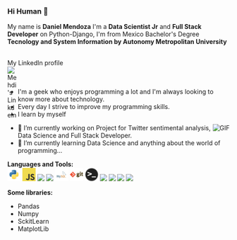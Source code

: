 

### Hi Human  👋
My name is **Daniel Mendoza** I'm a **Data Scientist Jr** and **Full Stack Developer** on Python-Django, I'm from Mexico Bachelor's Degree **Tecnology and System Information by Autonomy Metropolitan University**
<br>
<br>

My LinkedIn profile
<br>
<a href="https://www.linkedin.com/in/daniel-perfecto-784515160/">
  <img align="left" alt="Mehdi's LinkdeIn" width="22px" src="https://cdn.jsdelivr.net/npm/simple-icons@v3/icons/linkedin.svg" />
</a>
<br>
<br>
- I'm a geek who enjoys programming a lot and I'm always looking to know more about technology.
- Every day I strive to improve my programming skills.
- I learn by myself

<img align="right" alt="GIF" src="https://i.pinimg.com/originals/e4/26/70/e426702edf874b181aced1e2fa5c6cde.gif" />

- 🔭 I’m currently working on Project for Twitter sentimental analysis, Data Science and Full Stack Developer. 
- 🌱 I’m currently learning Data Science and anything about the world of programming...
<!--- 👯 I’m looking to collaborate on 
  🤔 I’m looking for help with ... 
- 💬 Ask me about any tech topic
- 📫 How to reach me: ...
- 😄 Pronouns: ...
- ⚡ Fun fact: ...
-->


**Languages and Tools:**  
<code><img height="30" src="https://raw.githubusercontent.com/github/explore/80688e429a7d4ef2fca1e82350fe8e3517d3494d/topics/python/python.png"></code>
<code><img height="30" src="https://raw.githubusercontent.com/github/explore/80688e429a7d4ef2fca1e82350fe8e3517d3494d/topics/javascript/javascript.png"></code>
<code><img height="40" src="https://cdn.iconscout.com/icon/free/png-512/django-12-1175186.png"></code>
<code><img height="40" src="https://cdn.iconscout.com/icon/free/png-512/mongodb-5-1175140.png"></code>
<code><img height="30" src="https://raw.githubusercontent.com/github/explore/80688e429a7d4ef2fca1e82350fe8e3517d3494d/topics/mysql/mysql.png"></code>
<code><img height="30" src="https://raw.githubusercontent.com/github/explore/80688e429a7d4ef2fca1e82350fe8e3517d3494d/topics/git/git.png"></code>
<code><img height="30" src="https://raw.githubusercontent.com/github/explore/80688e429a7d4ef2fca1e82350fe8e3517d3494d/topics/terminal/terminal.png"></code>
<code><img height="40" src="https://miro.medium.com/max/800/1*Q5EUk28Xc3iCDoMSkrd1_w.png"></code>
<code><img aling="left" width=30 src="https://upload.wikimedia.org/wikipedia/commons/thumb/2/2d/Visual_Studio_Code_1.18_icon.svg/1028px-Visual_Studio_Code_1.18_icon.svg.png"></code>
<code><img height="30" src="https://www.spyder-ide.org/static/images/spyder-logo.svg"></code>
<code><img height="30" src="https://upload.wikimedia.org/wikipedia/commons/thumb/3/38/Jupyter_logo.svg/1200px-Jupyter_logo.svg.png"></code>

**Some libraries:**
- Pandas
- Numpy
- SckitLearn
- MatplotLib

<!--
**danperfectboss/danperfectboss** is a ✨ _special_ ✨ repository because its `README.md` (this file) appears on your GitHub profile.
